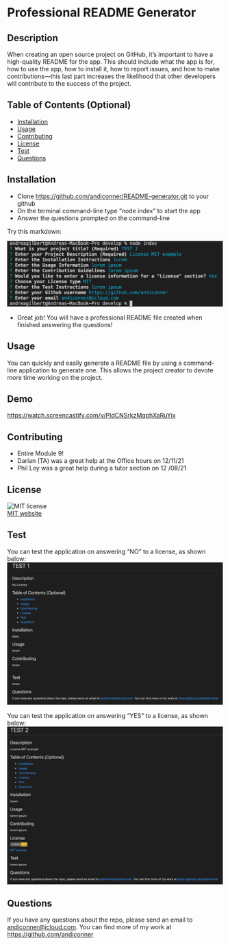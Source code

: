 
# Professional README Generator

## Description 

When creating an open source project on GitHub, it’s important to have a high-quality README for the app. This should include what the app is for, how to use the app, how to install it, how to report issues, and how to make contributions—this last part increases the likelihood that other developers will contribute to the success of the project.


## Table of Contents (Optional)

* [Installation](#installation)
* [Usage](#usage)
* [Contributing](#contributing)
* [License](#license)
* [Test](#test)
* [Questions](#questions)


## Installation

-	Clone https://github.com/andiconner/README-generator.git to your github
-	On the terminal command-line type “node index” to start the app
-	Answer the questions prompted on the command-line


Try this markdown:

![prompt questions](https://github.com/andiconner/README-generator/blob/develop/_img/prompted_questions.png?raw=true)

-	Great job! You will have a professional README file created when finished answering the questions!

## Usage 

You can quickly and easily generate a README file by using a command-line application to generate one. This allows the project creator to devote more time working on the project.

## Demo
https://watch.screencastify.com/v/PIdCNSrkzMqphXaRuYix

## Contributing

-	Entire Module 9!
-	Darian (TA) was a great help at the Office hours on 12/11/21
-	Phil Loy was a great help during a tutor section on 12 /08/21


## License
![MIT license](https://img.shields.io/badge/License-MIT-yellow.svg)</br>
<a href="https://opensource.org/licenses/MIT">MIT website</a>


## Test

You can test the application on answering “NO” to a license, as shown below:
![test_NO_license](https://github.com/andiconner/README-generator/blob/develop/_img/test_NO_license.png?raw=true)

You can test the application on answering “YES” to a license, as shown below:
![test_NO_license](https://github.com/andiconner/README-generator/blob/develop/_img/test_license.png?raw=true)

## Questions
If you have any questions about the repo, please send an email to andiconner@icloud.com. You can find more of my work at https://github.com/andiconner




